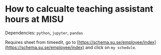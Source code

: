 # How to calcualte teaching assistant hours at MISU

Dependencies: `python`, `jupyter`, `pandas`

Requires sheet from timeedit, go to [https://schema.su.se/employee/index](https://schema.su.se/employee/index) and click on `my schedule`.
